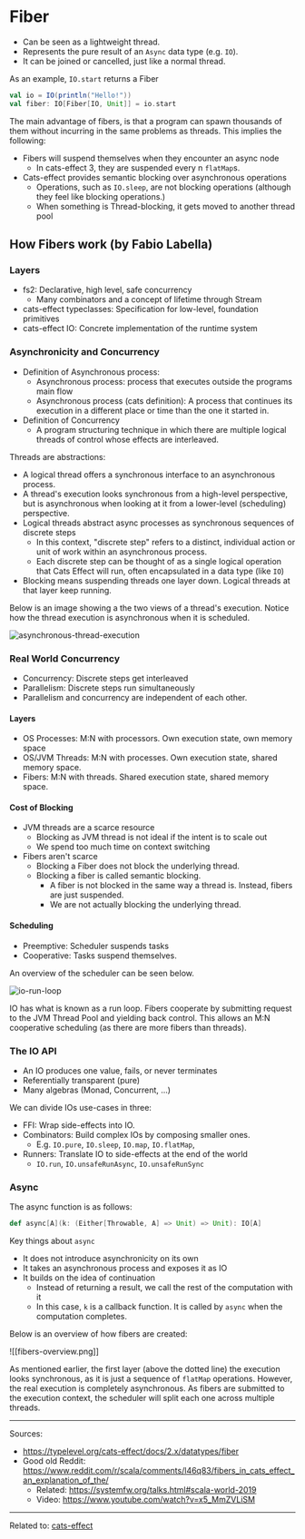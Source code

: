 # Fiber

- Can be seen as a lightweight thread.
- Represents the pure result of an `Async` data type (e.g. `IO`).
- It can be joined or cancelled, just like a normal thread.

As an example, `IO.start` returns a Fiber

```scala
val io = IO(println("Hello!"))
val fiber: IO[Fiber[IO, Unit]] = io.start
```

The main advantage of fibers, is that a program can spawn thousands of them without incurring in the same problems as threads. This implies the following:
- Fibers will suspend themselves when they encounter an async node
	- In cats-effect 3, they are suspended every n `flatMap`s.
- Cats-effect provides semantic blocking over asynchronous operations
	- Operations, such as `IO.sleep`, are not blocking operations (although they feel like blocking operations.)
	- When something is Thread-blocking, it gets moved to another thread pool

## How Fibers work (by Fabio Labella)
### Layers
- fs2: Declarative, high level, safe concurrency
	- Many combinators and a concept of lifetime through Stream
- cats-effect typeclasses: Specification for low-level, foundation primitives
- cats-effect IO: Concrete implementation of the runtime system

### Asynchronicity and Concurrency

- Definition of Asynchronous process:
	- Asynchronous process: process that executes outside the programs main flow
	- Asynchronous process (cats definition): A process that continues its execution in a different place or time than the one it started in.
- Definition of Concurrency
	- A program structuring technique in which there are multiple logical threads of control whose effects are interleaved.
	
Threads are abstractions:
- A logical thread offers a synchronous interface to an asynchronous process.
- A thread's execution looks synchronous from a high-level perspective, but is asynchronous when looking at it from a lower-level (scheduling) perspective.
- Logical threads abstract async processes as synchronous sequences of discrete steps
	- In this context, "discrete step" refers to a distinct, individual action or unit of work within an asynchronous process.
	- Each discrete step can be thought of as a single logical operation that Cats Effect will run, often encapsulated in a data type (like `IO`)
- Blocking means suspending threads one layer down. Logical threads at that layer keep running.

Below is an image showing a the two views of a thread's execution. Notice how the thread execution is asynchronous when it is scheduled.

![asynchronous-thread-execution](resources/images/scala/asynchronous-thread-execution.png)

### Real World Concurrency
- Concurrency: Discrete steps get interleaved
- Parallelism: Discrete steps run simultaneously
- Parallelism and concurrency are independent of each other.

#### Layers
- OS Processes: M:N with processors. Own execution state, own memory space
- OS/JVM Threads: M:N with processes. Own execution state, shared memory space.
- Fibers: M:N with threads. Shared execution state, shared memory space.

#### Cost of Blocking
- JVM threads are a scarce resource
	- Blocking as JVM thread is not ideal if the intent is to scale out
	- We spend too much time on context switching
- Fibers aren't scarce
	- Blocking a Fiber does not block the underlying thread.
	- Blocking a fiber is called semantic blocking. 
		- A fiber is not blocked in the same way a thread is. Instead, fibers are just suspended.
		- We are not actually blocking the underlying thread.

#### Scheduling
- Preemptive: Scheduler suspends tasks
- Cooperative: Tasks suspend themselves.

An overview of the scheduler can be seen below.

![io-run-loop](resources/images/scala/io-run-loop.png)

IO has what is known as a run loop. Fibers cooperate by submitting request to the JVM Thread Pool and yielding back control. This allows an M:N cooperative scheduling (as there are more fibers than threads). 

### The IO API
- An IO produces one value, fails, or never terminates
- Referentially transparent (pure)
- Many algebras (Monad, Concurrent, ...)

We can divide IOs use-cases in three:
- FFI: Wrap side-effects into IO.
- Combinators: Build complex IOs by composing smaller ones.
	- E.g. `IO.pure`, `IO.sleep`, `IO.map`, `IO.flatMap`, 
- Runners: Translate IO to side-effects at the end of the world
	- `IO.run`, `IO.unsafeRunAsync`, `IO.unsafeRunSync`

### Async
The async function is as follows:

```scala
def async[A](k: (Either[Throwable, A] => Unit) => Unit): IO[A]
```

Key things about `async`
- It does not introduce asynchronicity on its own
- It takes an asynchronous process and exposes it as IO
- It builds on the idea of continuation
	- Instead of returning a result, we call the rest of the computation with it
	- In this case, `k` is a callback function. It is called by `async` when the computation completes.

Below is an overview of how fibers are created:

![[fibers-overview.png]]

As mentioned earlier, the first layer (above the dotted line) the execution looks synchronous, as it is just a sequence of `flatMap` operations. However, the real execution is completely asynchronous. As fibers are submitted to the execution context, the scheduler will split each one across multiple threads.

---

Sources:
- https://typelevel.org/cats-effect/docs/2.x/datatypes/fiber
- Good old Reddit: https://www.reddit.com/r/scala/comments/l46q83/fibers_in_cats_effect_an_explanation_of_the/
	- Related: https://systemfw.org/talks.html#scala-world-2019
	- Video: https://www.youtube.com/watch?v=x5_MmZVLiSM


<hr>

Related to: [cats-effect](cats-effect)
